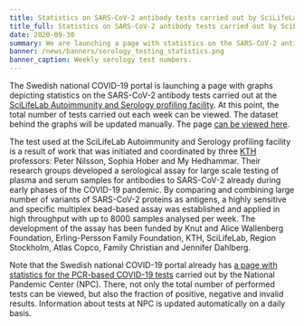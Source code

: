 ```yaml
---
title: Statistics on SARS-CoV-2 antibody tests carried out by SciLifeLab now available # short
title_full: Statistics on SARS-CoV-2 antibody tests carried out by SciLifeLab now available # long
date: 2020-09-30
summary: We are launching a page with statistics on the SARS-CoV-2 antibody tests carried out at the SciLifeLab Autoimmunity and Serology profiling facility.
banner: /news/banners/serology_testing_statistics.png
banner_caption: Weekly serology test numbers.
---
```

The Swedish national COVID-19 portal is launching a page with graphs depicting statistics on the SARS-CoV-2 antibody tests carried out at the [SciLifeLab Autoimmunity and Serology profiling facility](https://www.scilifelab.se/facilities/autoimmunity-profiling/). At this point, the total number of tests carried out each week can be viewed. The dataset behind the graphs will be updated manually. The page [can be viewed here](/data_types/health_data/serology-statistics/).

The test used at the SciLifeLab Autoimmunity and Serology profiling facility is a result of work that was initiated and coordinated by three [KTH](https://www.kth.se) professors: Peter Nilsson, Sophia Hober and My Hedhammar. Their research groups developed a serological assay for large scale testing of plasma and serum samples for antibodies to SARS-CoV-2 already during early phases of the COVID-19 pandemic. By comparing and combining large number of variants of SARS-CoV-2 proteins as antigens, a highly sensitive and specific multiplex bead-based assay was established and applied in high throughput with up to 8000 samples analysed per week. The development of the assay has been funded by Knut and Alice Wallenberg Foundation, Erling-Persson Family Foundation, KTH, SciLifeLab, Region Stockholm, Atlas Copco, Family Christian and Jennifer Dahlberg.

Note that the Swedish national COVID-19 portal already has [a page with statistics for the PCR-based COVID-19 tests](/data_types/health_data/npc-statistics/) carried out by the National Pandemic Center (NPC). There, not only the total number of performed tests can be viewed, but also the fraction of positive, negative and invalid results. Information about tests at NPC is updated automatically on a daily basis.
